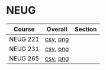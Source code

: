# NEUG

| Course | Overall | Section |
| ------ | ------- | ------- |
| NEUG 221 | [csv](https://github.com/UCSD-Historical-Enrollment-Data/2023Fall/blob/main/overall/NEUG%20221.csv), [png](https://raw.githubusercontent.com/UCSD-Historical-Enrollment-Data/2023Fall/main/plot_overall/NEUG%20221.png) |  |
| NEUG 231 | [csv](https://github.com/UCSD-Historical-Enrollment-Data/2023Fall/blob/main/overall/NEUG%20231.csv), [png](https://raw.githubusercontent.com/UCSD-Historical-Enrollment-Data/2023Fall/main/plot_overall/NEUG%20231.png) |  |
| NEUG 265 | [csv](https://github.com/UCSD-Historical-Enrollment-Data/2023Fall/blob/main/overall/NEUG%20265.csv), [png](https://raw.githubusercontent.com/UCSD-Historical-Enrollment-Data/2023Fall/main/plot_overall/NEUG%20265.png) |  |
